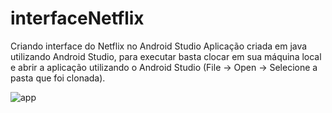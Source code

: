 # interfaceNetflix
Criando interface do Netflix no Android Studio
Aplicação criada em java utilizando Android Studio, para executar basta clocar em sua máquina local e abrir a aplicação utilizando o Android Studio 
(File -> Open -> Selecione a pasta que foi clonada).

![app](https://user-images.githubusercontent.com/112141783/202601727-a57215ac-0c61-49e8-b2b7-e03f6491fa8f.png)
